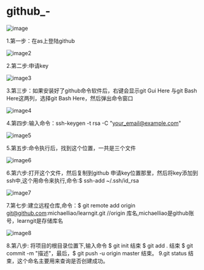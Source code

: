 # github_-
![image](http://a4.qpic.cn/psb?/V14LWyim3xWUYY/MYDeB6oyZTz*XzCk8VmzdkAOVMllL2nFkEou1mI7Rnc!/m/dI8AAAAAAAAAnull&bo=tAOAAgAAAAADBxc!&rf=photolist&t=5)


1.第一步：在as上登陆github



![image2](http://a1.qpic.cn/psb?/V14LWyim3xWUYY/b1aBvaPZ7wzOP1rL8O8DQQV*U3CR5.Z.kO0ff.vRCNQ!/m/dHwBAAAAAAAAnull&bo=0QOAAgAAAAADB3I!&rf=photolist&t=5)


2.第二步:申请key


![image3](http://a2.qpic.cn/psb?/V14LWyim3xWUYY/qnEJAfDqnhJvNTEVcP5jHS0PjjYOnm1JvpeDDbjJ.cY!/m/dHkBAAAAAAAAnull&bo=nASAAgAAAAADBzg!&rf=photolist&t=5)


3.第三步：如果安装好了github命令软件后，右键会显示git Gui Here 与git Bash Here这两列，选择git Bash Here，然后弹出命令窗口


![image4](http://a4.qpic.cn/psb?/V14LWyim3xWUYY/qfeqZY5.Sv9Thk4CvTDaAiL8LucoMqk6T69krCvQj8k!/m/dG8BAAAAAAAAnull&bo=XASAAgAAAAADB*g!&rf=photolist&t=5)


4.第四步:输入命令：ssh-keygen -t rsa -C "your_email@example.com"


![image5](http://a1.qpic.cn/psb?/V14LWyim3xWUYY/0FYHDMuXYzmYaWZZUeGu2ZlR2zIcQ621YGgRIS5eS1I!/m/dNwAAAAAAAAAnull&bo=CQMbAQAAAAADBzI!&rf=photolist&t=5)


5.第五步:命令执行后，找到这个位置，一共是三个文件


![image6](http://a3.qpic.cn/psb?/V14LWyim3xWUYY/5XBCKtcQ112orB1g0A4*pyt7ePxpTfBB0ZIeKdaYi58!/m/dAoBAAAAAAAAnull&bo=QgSAAgAAAAADB.Y!&rf=photolist&t=5)


6.第六步:打开这个文件，然后复制到github 申请key位置那里，然后将key添加到ssh中,这个用命令来执行,命令:$ ssh-add ~/.ssh/id_rsa


![image7](http://a4.qpic.cn/psb?/V14LWyim3xWUYY/wdbo58r0*awxylFX0Zn.vfkw2Lt6CA.X22qfjfq.MRs!/m/dB8BAAAAAAAAnull&bo=tgFDAQAAAAADB9c!&rf=photolist&t=5)


7.第七步:建立远程仓库,命令：$ git remote add origin git@github.com:michaelliao/learngit.git   //origin 库名,michaelliao是github账号，learngit是存储库名


![image8](http://www.liaoxuefeng.com/files/attachments/00138490848464619aebd9a2bb0493c83e132ca1eed6f66000/0)


8.第八步: 将项目的根目录位置下,输入命令 $ git init 结束 $ git add . 结束 $ git commit -m "描述"，最后，$ git push -u origin master 结束。
9.git status 结束，这个命名主要用来查询是否创建成功。
